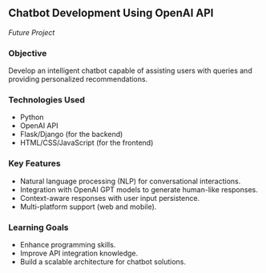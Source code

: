 ## Chatbot Development Using OpenAI API  
*Future Project*  

### Objective  
Develop an intelligent chatbot capable of assisting users with queries and providing personalized recommendations.  

### Technologies Used  
- Python  
- OpenAI API  
- Flask/Django (for the backend)  
- HTML/CSS/JavaScript (for the frontend)  

### Key Features  
- Natural language processing (NLP) for conversational interactions.  
- Integration with OpenAI GPT models to generate human-like responses.  
- Context-aware responses with user input persistence.  
- Multi-platform support (web and mobile).  

### Learning Goals  
- Enhance programming skills.  
- Improve API integration knowledge.  
- Build a scalable architecture for chatbot solutions.  
